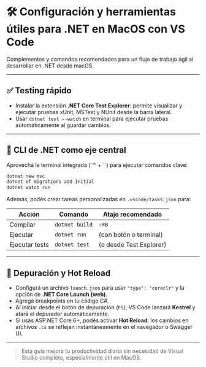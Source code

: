# 🛠️ Configuración y herramientas útiles para .NET en MacOS con VS Code

Complementos y comandos recomendados para un flujo de trabajo ágil al desarrollar en .NET desde macOS.

---

## ✅ Testing rápido

- Instalar la extensión **.NET Core Test Explorer**: permite visualizar y ejecutar pruebas xUnit, MSTest y NUnit desde la barra lateral.
- Usar `dotnet test --watch` en terminal para ejecutar pruebas automáticamente al guardar cambios.

---

## 🧰 CLI de .NET como eje central

Aprovechá la terminal integrada (`⌃ + \``) para ejecutar comandos clave:

```bash
dotnet new mvc
dotnet ef migrations add Initial
dotnet watch run
```

Además, podés crear tareas personalizadas en `.vscode/tasks.json` para:

| Acción         | Comando          | Atajo recomendado |
|----------------|------------------|-------------------|
| Compilar       | `dotnet build`   | `⇧⌘B`             |
| Ejecutar       | `dotnet run`     | (con botón o terminal) |
| Ejecutar tests | `dotnet test`    | (o desde Test Explorer) |

---

## 🐞 Depuración y Hot Reload

- Configurá un archivo `launch.json` para usar `"type": "coreclr"` y la opción de **.NET Core Launch (web)**.
- Agregá breakpoints en tu código C#.
- Al iniciar desde el botón de depuración (`F5`), VS Code lanzará **Kestrel** y atará el depurador automáticamente.
- Si usás ASP.NET Core 6+, podés activar **Hot Reload**: los cambios en archivos `.cs` se reflejan instantáneamente en el navegador o Swagger UI.

---

> Esta guía mejora tu productividad diaria sin necesidad de Visual Studio completo, especialmente útil en MacOS.
